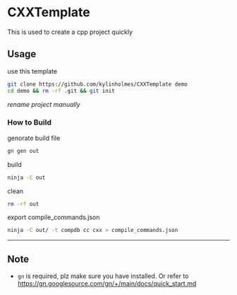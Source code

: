 # CXXTemplate
This is used to create a cpp project quickly

## Usage
use this template
```bash
git clone https://github.com/kylinholmes/CXXTemplate demo
cd demo && rm -rf .git && git init
```
*rename project manually*

### How to Build 
genorate build file
```bash
gn gen out
```

build 
```bash
ninja -C out
```
clean
```bash
rm -rf out
```

export compile_commands.json
```bash
ninja -C out/ -t compdb cc cxx > compile_commands.json
```

----
## Note
- `gn` is required, plz make sure you have installed. Or refer to https://gn.googlesource.com/gn/+/main/docs/quick_start.md
